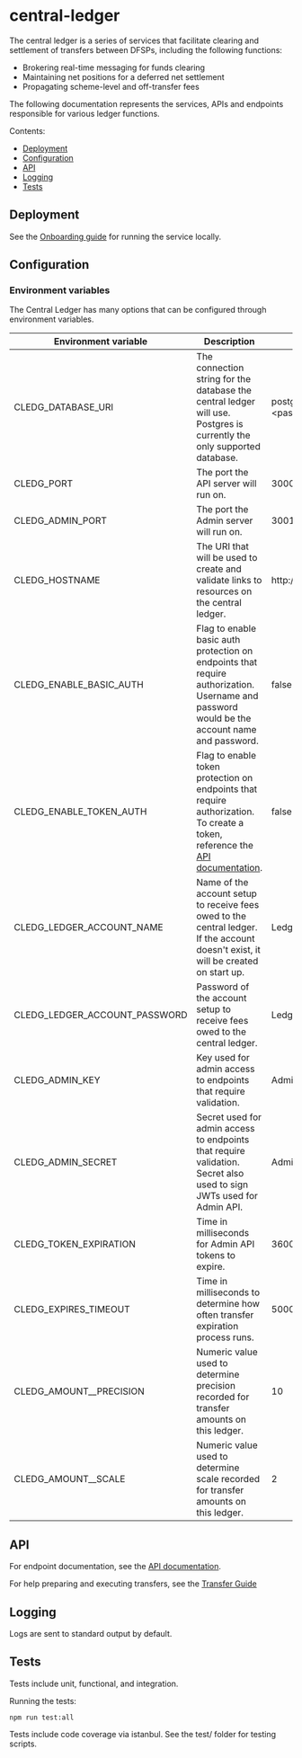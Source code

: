 # central-ledger

The central ledger is a series of services that facilitate clearing and settlement of transfers between DFSPs, including the following functions:

- Brokering real-time messaging for funds clearing
- Maintaining net positions for a deferred net settlement
- Propagating scheme-level and off-transfer fees

The following documentation represents the services, APIs and endpoints responsible for various ledger functions.

Contents:

- [Deployment](#deployment)
- [Configuration](#configuration)
- [API](#api)
- [Logging](#logging)
- [Tests](#tests)

## Deployment

See the [Onboarding guide](LevelOneOnboarding.md) for running the service locally.

## Configuration

### Environment variables
The Central Ledger has many options that can be configured through environment variables.

| Environment variable | Description | Example values |
| -------------------- | ----------- | ------ |
| CLEDG\_DATABASE_URI   | The connection string for the database the central ledger will use. Postgres is currently the only supported database. | postgres://\<username>:\<password>@localhost:5432/central_ledger |
| CLEDG\_PORT | The port the API server will run on. | 3000 |
| CLEDG\_ADMIN_PORT | The port the Admin server will run on. | 3001 |
| CLEDG\_HOSTNAME | The URI that will be used to create and validate links to resources on the central ledger.  | http://central-ledger |
| CLEDG\_ENABLE\_BASIC_AUTH | Flag to enable basic auth protection on endpoints that require authorization. Username and password would be the account name and password. | false |
| CLEDG\_ENABLE\_TOKEN_AUTH | Flag to enable token protection on endpoints that require authorization. To create a token, reference the [API documentation](API.md). | false |
| CLEDG\_LEDGER\_ACCOUNT_NAME | Name of the account setup to receive fees owed to the central ledger. If the account doesn't exist, it will be created on start up. | LedgerName |
| CLEDG\_LEDGER\_ACCOUNT_PASSWORD | Password of the account setup to receive fees owed to the central ledger.  | LedgerPassword |
| CLEDG\_ADMIN_KEY | Key used for admin access to endpoints that require validation. | AdminKey |
| CLEDG\_ADMIN_SECRET | Secret used for admin access to endpoints that require validation. Secret also used to sign JWTs used for Admin API. | AdminSecret |
| CLEDG\_TOKEN_EXPIRATION | Time in milliseconds for Admin API tokens to expire. | 3600000 |
| CLEDG\_EXPIRES_TIMEOUT | Time in milliseconds to determine how often transfer expiration process runs. | 5000 |
| CLEDG\_AMOUNT__PRECISION | Numeric value used to determine precision recorded for transfer amounts on this ledger. | 10 |
| CLEDG\_AMOUNT__SCALE | Numeric value used to determine scale recorded for transfer amounts on this ledger. | 2 |


## API

For endpoint documentation, see the [API documentation](API.md).

For help preparing and executing transfers, see the [Transfer Guide](TransferGuide.md)

## Logging

Logs are sent to standard output by default.

## Tests

Tests include unit, functional, and integration. 

Running the tests:


    npm run test:all


Tests include code coverage via istanbul. See the test/ folder for testing scripts.